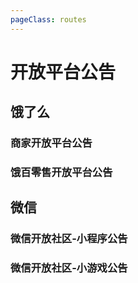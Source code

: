 ```yaml
---
pageClass: routes
---
```


# 开放平台公告

## 饿了么

### 商家开放平台公告

<Route author="phantomk" example="/eleme/open/announce" path="/eleme/open/announce"/>

### 饿百零售开放平台公告

<Route author="phantomk" example="/eleme/open-be/announce" path="/eleme/open-be/announce"/>

## 微信

### 微信开放社区-小程序公告

<Route author="phantomk" example="wechat-open/community/xcx-announce" path="wechat-open/community/xcx-announce"/>

### 微信开放社区-小游戏公告

<Route author="phantomk" example="wechat-open/community/xyx-announce" path="wechat-open/community/xyx-announce"/>
